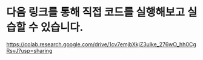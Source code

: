 # 다음 링크를 통해 직접 코드를 실행해보고 실습할 수 있습니다.
https://colab.research.google.com/drive/1cv7emjbXkjZ3ulke_276wO_hh0CgRsvJ?usp=sharing
